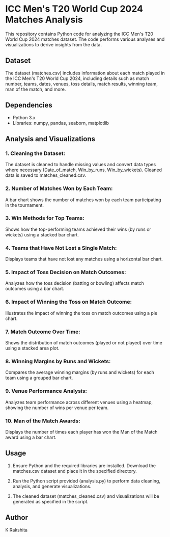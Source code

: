 
# ICC Men's T20 World Cup 2024 Matches Analysis

This repository contains Python code for analyzing the ICC Men's T20 World Cup 2024 matches dataset. The code performs various analyses and visualizations to derive insights from the data.

## Dataset

The dataset (matches.csv) includes information about each match played in the ICC Men's T20 World Cup 2024, including details such as match number, teams, dates, venues, toss details, match results, winning team, man of the match, and more.

## Dependencies
- Python 3.x
- Libraries: numpy, pandas, seaborn, matplotlib

## Analysis and Visualizations
### 1. Cleaning the Dataset:

The dataset is cleaned to handle missing values and convert data types where necessary (Date_of_match, Win_by_runs, Win_by_wickets). Cleaned data is saved to matches_cleaned.csv.
### 2. Number of Matches Won by Each Team:
A bar chart shows the number of matches won by each team    participating in the tournament.
### 3. Win Methods for Top Teams:
Shows how the top-performing teams achieved their wins (by runs or wickets) using a stacked bar chart.
### 4. Teams that Have Not Lost a Single Match:
Displays teams that have not lost any matches using a horizontal bar chart.
### 5. Impact of Toss Decision on Match Outcomes: 
Analyzes how the toss decision (batting or bowling) affects match outcomes using a bar chart.
### 6. Impact of Winning the Toss on Match Outcome:
Illustrates the impact of winning the toss on match outcomes using a pie chart. 
### 7. Match Outcome Over Time: 
Shows the distribution of match outcomes (played or not played) over time using a stacked area plot.
### 8. Winning Margins by Runs and Wickets:
Compares the average winning margins (by runs and wickets) for each team using a grouped bar chart.
### 9. Venue Performance Analysis:
Analyzes team performance across different venues using a heatmap, showing the number of wins per venue per team.
### 10. Man of the Match Awards:
Displays the number of times each player has won the Man of the Match award using a bar chart.

## Usage
1. Ensure Python and the required libraries are installed.
Download the matches.csv dataset and place it in the specified directory.

2. Run the Python script provided (analysis.py) to perform data cleaning, analysis, and generate visualizations.

3. The cleaned dataset (matches_cleaned.csv) and visualizations will be generated as specified in the script.

## Author
K Rakshita